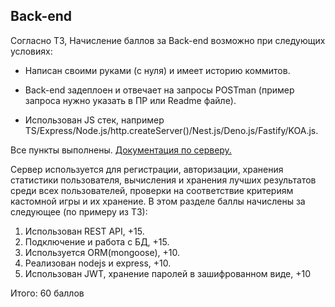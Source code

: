 ## Back-end

Согласно ТЗ, Начисление баллов за Back-end возможно при следующих условиях:  

- Написан своими руками (с нуля) и имеет историю коммитов.

- Back-end задеплоен и отвечает на запросы POSTman (пример запроса нужно указать в ПР или Readme файле).

- Использован JS стек, например TS/Express/Node.js/http.createServer()/Nest.js/Deno.js/Fastify/KOA.js.

Все пункты выполнены. [Документация по серверу.](https://github.com/shish-ko/rsClone-server/blob/master/README.md)

Сервер используется для регистрации, авторизации, хранения статистики пользователя, вычисления и хранения лучших результатов среди всех пользователей, проверки на соответствие критериям кастомной игры и их хранение. В этом разделе баллы начислены за следующее (по примеру из ТЗ):
1. Использован REST API, +15.
2. Подключение и работа с БД, +15.
3. Используется ORM(mongoose), +10.
4. Реализован nodejs и express, +10.
5. Использован JWT, хранение паролей в зашифрованном виде, +10

Итого: 60 баллов